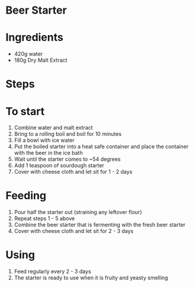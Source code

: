 # Beer Starter

# Ingredients

 * 420g water
 * 180g Dry Malt Extract
 
 
# Steps
 
# To start
  1. Combine water and malt extract
  2. Bring to a rolling boil and boil for 10 minutes
  3. Fill a bowl with ice water
  4. Put the boiled starter into a heat safe container and place the container with the beer in the ice bath
  5. Wait until the starter comes to ~54 degrees
  6. Add 1 teaspoon of sourdough starter
  7. Cover with cheese cloth and let sit for 1 - 2 days
  

# Feeding
 1. Pour half the starter out (straining any leftover flour)
 2. Repeat steps 1 - 5 above
 3. Combine the beer starter that is fermenting with the fresh beer starter
 4. Cover with cheese cloth and let sit for 2 - 3 days
 

# Using
 1. Feed regularly every 2 - 3 days
 2. The starter is ready to use when it is fruity and yeasty smelling
  